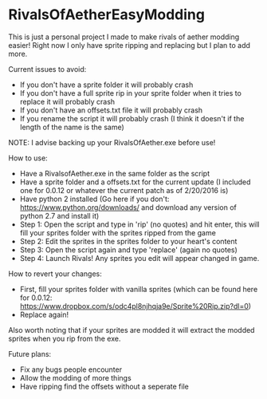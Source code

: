 # RivalsOfAetherEasyModding
This is just a personal project I made to make rivals of aether modding easier! Right now I only have sprite ripping and replacing but I plan to add more.

Current issues to avoid:
- If you don't have a sprite folder it will probably crash
- If you don't have a full sprite rip in your sprite folder when it tries to replace it will probably crash
- If you don't have an offsets.txt file it will probably crash
- If you rename the script it will probably crash (I think it doesn't if the length of the name is the same)

NOTE: I advise backing up your RivalsOfAether.exe before use!

How to use:
- Have a RivalsofAether.exe in the same folder as the script
- Have a sprite folder and a offsets.txt for the current update (I included one for 0.0.12 or whatever the current patch as of 2/20/2016 is)
- Have python 2 installed (Go here if you don't: https://www.python.org/downloads/ and download any version of python 2.7 and install it)
- Step 1: Open the script and type in 'rip' (no quotes) and hit enter, this will fill your sprites folder with the sprites ripped from the game
- Step 2: Edit the sprites in the sprites folder to your heart's content
- Step 3: Open the script again and type 'replace' (again no quotes)
- Step 4: Launch Rivals! Any sprites you edit will appear changed in game.


How to revert your changes:
- First, fill your sprites folder with vanilla sprites (which can be found here for 0.0.12: https://www.dropbox.com/s/odc4pl8njhqja9e/Sprite%20Rip.zip?dl=0)
- Replace again!

Also worth noting that if your sprites are modded it will extract the modded sprites when you rip from the exe.

Future plans:
- Fix any bugs people encounter
- Allow the modding of more things
- Have ripping find the offsets without a seperate file
